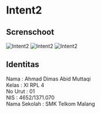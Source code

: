 # Intent2
## Screnschoot
![Intent2](https://cloud.githubusercontent.com/assets/22099413/19221088/46ffa9ce-8e66-11e6-8d6d-7c9220670b44.png)
![Intent2](https://cloud.githubusercontent.com/assets/22099413/19221094/768c5e12-8e66-11e6-911c-5fefca9f9005.png)
![Intent2](https://cloud.githubusercontent.com/assets/22099413/19221096/8989df80-8e66-11e6-9ee6-ed638605fdb6.png)

## Identitas
Nama : Ahmad Dimas Abid Muttaqi <br>
Kelas : XI RPL 4 <br>
No Urut : 01 <br>
NIS : 4652/1371.070 <br>
Nama Sekolah : SMK Telkom Malang <br>
